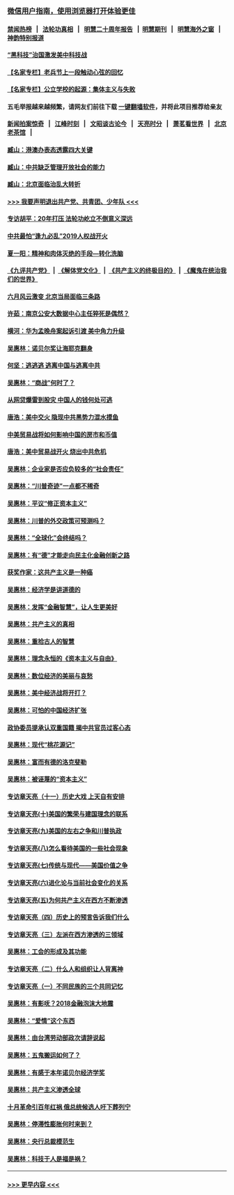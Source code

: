 ### [微信用户指南，使用浏览器打开体验更佳](https://github.com/gfw-breaker/banned-news1/blob/master/indexes/wechat-guide.md?t=0)
#### [禁闻热榜](热点新闻.md?t=0)  &nbsp;&nbsp;|&nbsp;&nbsp; [法轮功真相](https://github.com/gfw-breaker/truth/blob/master/README.md?t=0) &nbsp;&nbsp;|&nbsp;&nbsp; [明慧二十周年报告](https://github.com/gfw-breaker/mh-reports/blob/master/README.md?t=0) &nbsp;&nbsp;|&nbsp;&nbsp;[明慧期刊](https://github.com/gfw-breaker/mh-qikan) &nbsp;&nbsp;|&nbsp;&nbsp; [明慧海外之窗](https://github.com/gfw-breaker/mh-news/blob/master/README.md?t=0) &nbsp;&nbsp;|&nbsp;&nbsp; [神韵特别报道](https://github.com/gfw-breaker/mh-news/blob/master/shenyun.md?t=0)
#### [“黑科技”治国激发美中科技战](../pages/nsc423/n11638056.md?t=02050944) 
#### [【名家专栏】老兵节上一段触动心弦的回忆](../pages/nsc423/n11646016.md?t=02050944) 
#### [【名家专栏】公立学校的起源：集体主义与失败](../pages/nsc423/n11601833.md?t=02050944) 
#### 五毛举报越来越频繁，请网友们前往下载 [一键翻墙软件](https://github.com/gfw-breaker/ssr-accounts)，并将此项目推荐给亲友
#### [新闻拍案惊奇](https://github.com/gfw-breaker/banned-news1/blob/master/pages/link4.md) &nbsp;&nbsp;|&nbsp;&nbsp; [江峰时刻](https://github.com/gfw-breaker/banned-news1/blob/master/pages/link4.md) &nbsp;&nbsp;|&nbsp;&nbsp; [文昭谈古论今](https://github.com/gfw-breaker/banned-news1/blob/master/pages/link4.md) &nbsp;&nbsp;|&nbsp;&nbsp; [天亮时分](https://github.com/gfw-breaker/banned-news1/blob/master/pages/link4.md) &nbsp;&nbsp;|&nbsp;&nbsp; [萧茗看世界](https://github.com/gfw-breaker/banned-news1/blob/master/pages/link4.md) &nbsp;&nbsp;|&nbsp;&nbsp; [北京老茶馆](https://github.com/gfw-breaker/banned-news1/blob/master/pages/link4.md) &nbsp;&nbsp;|&nbsp;&nbsp; 
#### [臧山：港澳办表态透露四大关键](../pages/nsc423/n11421628.md?t=02050944) 
#### [臧山：中共缺乏管理开放社会的能力](../pages/nsc423/n11407457.md?t=02050944) 
#### [臧山：北京面临治乱大转折](../pages/nsc423/n11406895.md?t=02050944) 
#### [>>> 我要声明退出共产党、共青团、少年队 <<<](https://github.com/begood0513/goodnews/blob/master/quit/letter.md) 
#### [专访胡平：20年打压 法轮功屹立不倒意义深远](../pages/nsc423/n11398800.md?t=02050944) 
#### [中共最怕“逢九必乱”2019人权战开火](../pages/nsc423/n11385248.md?t=02050944) 
#### [夏一阳：精神和肉体灭绝的手段—转化洗脑](../pages/nsc423/n11368250.md?t=02050944) 
#### [《九评共产党》](https://github.com/begood0513/9ping.md/blob/master/README.md) &nbsp;|&nbsp; [《解体党文化》](../../../../jtdwh.md/blob/master/README.md)  &nbsp;|&nbsp; [《共产主义的终极目的》](../../../../gczydzjmd.md/blob/master/README.md) &nbsp;|&nbsp; [《魔鬼在统治我们的世界》](../../../../mgztzwmdsj.md/blob/master/README.md) 
#### [六月风云激变 北京当局面临三条路](../pages/nsc423/n11313668.md?t=02050944) 
#### [许茹：南京公安大数据中心主任猝死是偶然？](../pages/nsc423/n11064744.md?t=02050944) 
#### [横河：华为孟晚舟案起诉引渡 美中角力升级](../pages/nsc423/n11027230.md?t=02050944) 
#### [吴惠林：诺贝尔奖让海耶克翻身](../pages/nsc423/n10890049.md?t=02050944) 
#### [何坚：逃逃逃 逃离中国与逃离中共](../pages/nsc423/n10592891.md?t=02050944) 
#### [吴惠林：“商战”何时了？](../pages/nsc423/n10573558.md?t=02050944) 
#### [从网贷爆雷到股灾 中国人的钱何处可逃](../pages/nsc423/n10572800.md?t=02050944) 
#### [唐浩：美中交火 隐现中共黑势力混水摸鱼](../pages/nsc423/n10544040.md?t=02050944) 
#### [中美贸易战将如何影响中国的房市和币值](../pages/nsc423/n10543697.md?t=02050944) 
#### [唐浩：美中贸易战开火 烧出中共危机](../pages/nsc423/n10540126.md?t=02050944) 
#### [吴惠林：企业家是否应负较多的“社会责任”](../pages/nsc423/n10535022.md?t=02050944) 
#### [吴惠林：“川普奇迹”一点都不稀奇](../pages/nsc423/n10512808.md?t=02050944) 
#### [吴惠林：平议“修正资本主义”](../pages/nsc423/n10495724.md?t=02050944) 
#### [吴惠林：川普的外交政策可预测吗？](../pages/nsc423/n10462387.md?t=02050944) 
#### [吴惠林：“全球化”会终结吗？](../pages/nsc423/n10452838.md?t=02050944) 
#### [吴惠林：有“德”才能走向民主化金融创新之路](../pages/nsc423/n10432292.md?t=02050944) 
#### [获奖作家：这共产主义是一种癌](../pages/nsc423/n10431541.md?t=02050944) 
#### [吴惠林：经济学是讲道德的](../pages/nsc423/n10398014.md?t=02050944) 
#### [吴惠林：发挥“金融智慧”，让人生更美好](../pages/nsc423/n10375019.md?t=02050944) 
#### [吴惠林：共产主义的真相](../pages/nsc423/n10351394.md?t=02050944) 
#### [吴惠林：重拾古人的智慧](../pages/nsc423/n10337691.md?t=02050944) 
#### [吴惠林：理念永恒的《资本主义与自由》](../pages/nsc423/n10316274.md?t=02050944) 
#### [吴惠林：数位经济的美丽与哀愁](../pages/nsc423/n10292946.md?t=02050944) 
#### [吴惠林：美中经济战将开打？](../pages/nsc423/n10258825.md?t=02050944) 
#### [吴惠林：可怕的中国经济扩张](../pages/nsc423/n10219147.md?t=02050944) 
#### [政协委员提承认双重国籍 揭中共官员过客心态](../pages/nsc423/n10208809.md?t=02050944) 
#### [吴惠林：现代“桃花源记”](../pages/nsc423/n10185234.md?t=02050944) 
#### [吴惠林：富而有德的洛克斐勒](../pages/nsc423/n10142264.md?t=02050944) 
#### [吴惠林：被诬蔑的“资本主义”](../pages/nsc423/n10124816.md?t=02050944) 
#### [专访章天亮（十一）历史大戏 上天自有安排](../pages/nsc423/n10094905.md?t=02050944) 
#### [专访章天亮(十)美国的繁荣与建国理念的联系](../pages/nsc423/n10094899.md?t=02050944) 
#### [专访章天亮(九)美国的左右之争和川普执政](../pages/nsc423/n10094889.md?t=02050944) 
#### [专访章天亮(八)怎么看待美国的一些社会现象](../pages/nsc423/n10094857.md?t=02050944) 
#### [专访章天亮(七)传统与现代——美国价值之争](../pages/nsc423/n10093140.md?t=02050944) 
#### [专访章天亮(六)进化论与当前社会变化的关系](../pages/nsc423/n10092036.md?t=02050944) 
#### [专访章天亮(五)为何共产主义在西方不断渗透](../pages/nsc423/n10083620.md?t=02050944) 
#### [专访章天亮（四）历史上的预言告诉我们什么](../pages/nsc423/n10083606.md?t=02050944) 
#### [专访章天亮（三）左派在西方渗透的三领域](../pages/nsc423/n10081115.md?t=02050944) 
#### [吴惠林：工会的形成及其功能](../pages/nsc423/n10080633.md?t=02050944) 
#### [专访章天亮（二）什么人和组织让人背离神](../pages/nsc423/n10076637.md?t=02050944) 
#### [专访章天亮（一）不同民族的三个共同记忆](../pages/nsc423/n10074188.md?t=02050944) 
#### [吴惠林：有影呒？2018金融泡沫大地震](../pages/nsc423/n10040534.md?t=02050944) 
#### [吴惠林：“爱情”这个东西](../pages/nsc423/n10019423.md?t=02050944) 
#### [吴惠林：由台湾劳动部政次请辞说起](../pages/nsc423/n9979679.md?t=02050944) 
#### [吴惠林：五鬼搬运如何了？](../pages/nsc423/n9925338.md?t=02050944) 
#### [吴惠林：有感于本年诺贝尔经济学奖](../pages/nsc423/n9871883.md?t=02050944) 
#### [吴惠林：共产主义渗透全球](../pages/nsc423/n9812748.md?t=02050944) 
#### [十月革命引百年红祸 俄总统候选人吁下葬列宁](../pages/nsc423/n9810182.md?t=02050944) 
#### [吴惠林：停滞性膨胀何时来到？](../pages/nsc423/n9764136.md?t=02050944) 
#### [吴惠林：央行总裁模范生](../pages/nsc423/n9728134.md?t=02050944) 
#### [吴惠林：科技于人是福是祸？](../pages/nsc423/n9672982.md?t=02050944) 

----
#### [ >>> 更早内容 <<< ](../indexes/nsc423-earlier.md)
